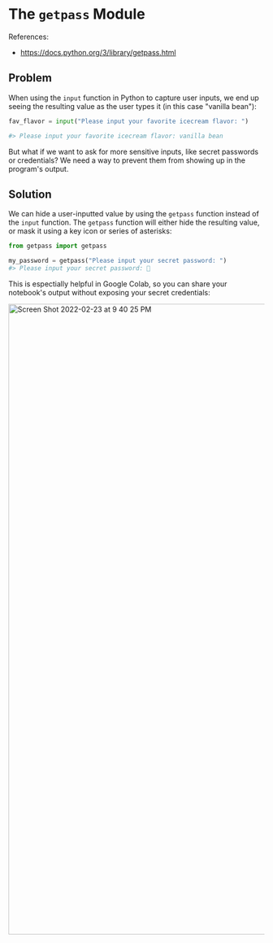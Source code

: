 # The `getpass` Module

References:
  + https://docs.python.org/3/library/getpass.html

## Problem

When using the `input` function in Python to capture user inputs, we end up seeing the resulting value as the user types it (in this case "vanilla bean"):

```py
fav_flavor = input("Please input your favorite icecream flavor: ")

#> Please input your favorite icecream flavor: vanilla bean
```

But what if we want to ask for more sensitive inputs, like secret passwords or credentials? We need a way to prevent them from showing up in the program's output.

## Solution

We can hide a user-inputted value by using the `getpass` function instead of the `input` function. The `getpass` function will either hide the resulting value, or mask it using a key icon or series of asterisks:


```py
from getpass import getpass

my_password = getpass("Please input your secret password: ")
#> Please input your secret password: 🔑
```

This is espectially helpful in Google Colab, so you can share your notebook's output without exposing your secret credentials:


<img width="1240" alt="Screen Shot 2022-02-23 at 9 40 25 PM" src="https://user-images.githubusercontent.com/1328807/155450958-835fe78f-52b3-46f4-ad9f-89c29fb4fa6f.png">
